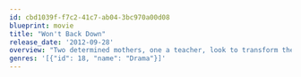 ```yaml
---
id: cbd1039f-f7c2-41c7-ab04-3bc970a00d08
blueprint: movie
title: "Won't Back Down"
release_date: '2012-09-28'
overview: "Two determined mothers­, one a teacher, look to transform their children's failing inner city school. Facing a powerful and entrenched bureaucracy, they risk everything to make a difference in the education and future of their children"
genres: '[{"id": 18, "name": "Drama"}]'
---
```


